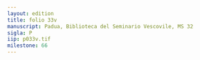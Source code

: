 ```yaml
---
layout: edition
title: folio 33v
manuscript: Padua, Biblioteca del Seminario Vescovile, MS 32
sigla: P
iip: p033v.tif
milestone: 66
---
```

